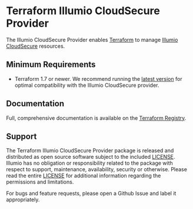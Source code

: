 # Terraform Illumio CloudSecure Provider

The Illumio CloudSecure Provider enables [Terraform](https://terraform.io/) to manage [Illumio CloudSecure](https://www.illumio.com/products/illumio-cloudsecure) resources.

## Minimum Requirements

- Terraform 1.7 or newer. We recommend running the [latest version](https://developer.hashicorp.com/terraform/downloads?product_intent=terraform) for optimal compatibility with the Illumio CloudSecure provider.

## Documentation

Full, comprehensive documentation is available on the [Terraform Registry](https://registry.terraform.io/providers/illumio/illumio-cloudsecure/latest/docs).

## Support

The Terraform Illumio CloudSecure Provider package is released and distributed as open source software subject to the included [LICENSE](LICENSE). Illumio has no obligation or responsibility related to the package with respect to support, maintenance, availability, security or otherwise. Please read the entire [LICENSE](LICENSE) for additional information regarding the permissions and limitations.

For bugs and feature requests, please open a Github Issue and label it appropriately.
